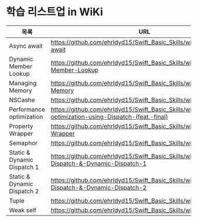 # 학습 리스트업 in WiKi

| 목록 | URL |
| ------ | ------ |
| Async await | https://github.com/ehrldyd15/Swift_Basic_Skills/wiki/Async---await |
| Dynamic Member Lookup | https://github.com/ehrldyd15/Swift_Basic_Skills/wiki/Dynamic-Member-Lookup |
| Managing Memory | https://github.com/ehrldyd15/Swift_Basic_Skills/wiki/Managing-Memory |
| NSCashe | https://github.com/ehrldyd15/Swift_Basic_Skills/wiki/NSCache |
| Performance optimization | https://github.com/ehrldyd15/Swift_Basic_Skills/wiki/Performance-optimization-using-Dispatch-(feat.-final) |
| Property Wrapper | https://github.com/ehrldyd15/Swift_Basic_Skills/wiki/Property-Wrapper |
| Semaphor | https://github.com/ehrldyd15/Swift_Basic_Skills/wiki/Semaphor |
| Static & Dynamic Dispatch 1 | https://github.com/ehrldyd15/Swift_Basic_Skills/wiki/Static-Dispatch-&-Dynamic-Dispatch-1 |
| Static & Dynamic Dispatch 2 | https://github.com/ehrldyd15/Swift_Basic_Skills/wiki/Static-Dispatch-&-Dynamic-Dispatch-2 |
| Tuple | https://github.com/ehrldyd15/Swift_Basic_Skills/wiki/Tuple |
| Weak self | https://github.com/ehrldyd15/Swift_Basic_Skills/wiki/Weak-self |
